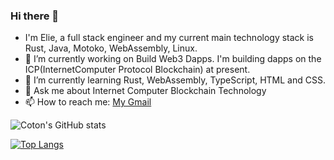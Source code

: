 ### Hi there 👋
- I'm Elie, a full stack engineer and my current main technology stack is Rust, Java, Motoko, WebAssembly, Linux. 
- 🔭 I’m currently working on Build Web3 Dapps. I'm building dapps on the ICP(InternetComputer Protocol Blockchain) at present.
- 🌱 I’m currently learning Rust, WebAssembly, TypeScript, HTML and CSS.
- 💬 Ask me about Internet Computer Blockchain Technology
- 📫 How to reach me: [My Gmail](czgelite@gmail.com)

![Coton's GitHub stats](https://github-readme-stats.vercel.app/api?username=C-B-Elite&count_private=true&show_icons=true&theme=tokyonight&hide=contribs,prs)

[![Top Langs](https://github-readme-stats.vercel.app/api/top-langs/?username=Elite&layout=compact)](https://github.com/Elite/github-readme-stats)


<!--
**C-B-Elite/C-B-Elite** is a ✨ _special_ ✨ repository because its `README.md` (this file) appears on your GitHub profile.

Here are some ideas to get you started:

- 🔭 I’m currently working on ...
- 🌱 I’m currently learning ...
- 👯 I’m looking to collaborate on ...
- 🤔 I’m looking for help with ...
- 💬 Ask me about ...
- 📫 How to reach me: ...
- 😄 Pronouns: ...
- ⚡ Fun fact: ...
-->
